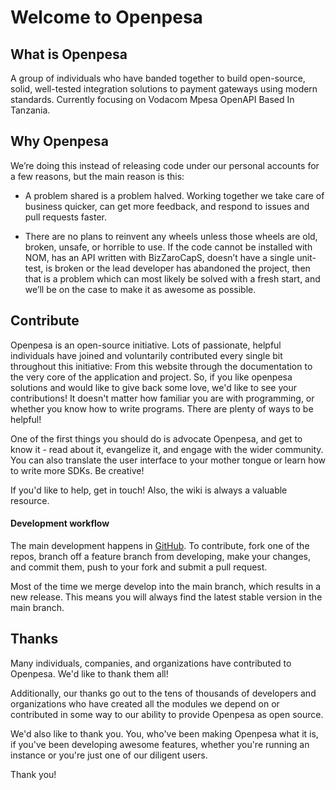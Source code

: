 # Welcome to Openpesa

## What is Openpesa

A group of individuals who have banded together to build open-source, solid, well-tested integration solutions to payment gateways using modern standards. 
Currently focusing on Vodacom Mpesa OpenAPI
Based In Tanzania.

## Why Openpesa

We’re doing this instead of releasing code under our personal accounts for a few reasons, but the main reason is this:

- A problem shared is a problem halved. Working together we take care of business quicker, can get more feedback, and respond to issues and pull requests faster.

-  There are no plans to reinvent any wheels unless those wheels are old, broken, unsafe, or horrible to use. If the code cannot be installed with NOM, has an API written with BizZaroCapS, doesn’t have a single unit-test, is broken or the lead developer has abandoned the project, then that is a problem which can most likely be solved with a fresh start, and we’ll be on the case to make it as awesome as possible.


## Contribute


Openpesa is an open-source initiative. Lots of passionate, helpful individuals have joined and voluntarily contributed every single bit throughout this initiative: From this website through the documentation to the very core of the application and project. So, if you like openpesa solutions and would like to give back some love, we'd like to see your contributions! It doesn't matter how familiar you are with programming, or whether you know how to write programs. There are plenty of ways to be helpful!

One of the first things you should do is advocate Openpesa, and get to know it - read about it, evangelize it, and engage with the wider community. You can also translate the user interface to your mother tongue or learn how to write more SDKs. Be creative!

If you'd like to help, get in touch! Also, the wiki is always a valuable resource.

#### Development workflow

The main development happens in [GitHub](https://github.com/openpesa). To contribute, fork one of the repos, branch off a feature branch from developing, make your changes, and commit them, push to your fork and submit a pull request.

Most of the time we merge develop into the main branch, which results in a new release. This means you will always find the latest stable version in the main branch.




## Thanks

Many individuals, companies, and organizations have contributed to Openpesa. We'd like to thank them all!

Additionally, our thanks go out to the tens of thousands of developers and organizations who have created all the modules we depend on or contributed in some way to our ability to provide Openpesa as open source.

We'd also like to thank you. You, who've been making Openpesa what it is, if you've been developing awesome features, whether you're running an instance or you're just one of our diligent users.

Thank you!
